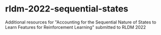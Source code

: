 # rldm-2022-sequential-states
Additional resources for "Accounting for the Sequential Nature of States to Learn Features for Reinforcement Learning" submitted to RLDM 2022
